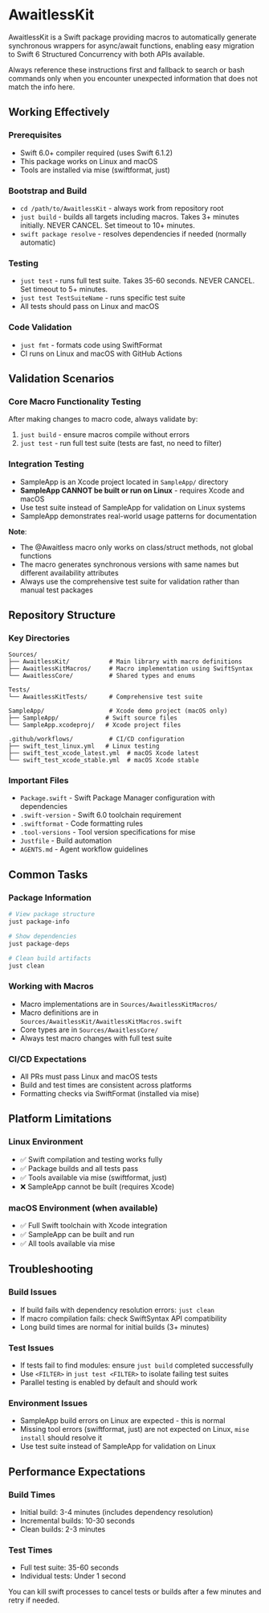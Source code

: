 # AwaitlessKit

AwaitlessKit is a Swift package providing macros to automatically generate synchronous wrappers for async/await functions, enabling easy migration to Swift 6 Structured Concurrency with both APIs available.

Always reference these instructions first and fallback to search or bash commands only when you encounter unexpected information that does not match the info here.

## Working Effectively

### Prerequisites

- Swift 6.0+ compiler required (uses Swift 6.1.2)
- This package works on Linux and macOS
- Tools are installed via mise (swiftformat, just)

### Bootstrap and Build

- `cd /path/to/AwaitlessKit` - always work from repository root
- `just build` - builds all targets including macros. Takes 3+ minutes initially. NEVER CANCEL. Set timeout to 10+ minutes.
- `swift package resolve` - resolves dependencies if needed (normally automatic)

### Testing

- `just test` - runs full test suite. Takes 35-60 seconds. NEVER CANCEL. Set timeout to 5+ minutes.
- `just test TestSuiteName` - runs specific test suite
- All tests should pass on Linux and macOS

### Code Validation

- `just fmt` - formats code using SwiftFormat
- CI runs on Linux and macOS with GitHub Actions

## Validation Scenarios

### Core Macro Functionality Testing

After making changes to macro code, always validate by:

1. `just build` - ensure macros compile without errors
2. `just test` - run full test suite (tests are fast, no need to filter)

### Integration Testing

- SampleApp is an Xcode project located in `SampleApp/` directory
- **SampleApp CANNOT be built or run on Linux** - requires Xcode and macOS
- Use test suite instead of SampleApp for validation on Linux systems
- SampleApp demonstrates real-world usage patterns for documentation

**Note**:

- The @Awaitless macro only works on class/struct methods, not global functions
- The macro generates synchronous versions with same names but different availability attributes
- Always use the comprehensive test suite for validation rather than manual test packages

## Repository Structure

### Key Directories

```
Sources/
├── AwaitlessKit/           # Main library with macro definitions
├── AwaitlessKitMacros/     # Macro implementation using SwiftSyntax
└── AwaitlessCore/          # Shared types and enums

Tests/
└── AwaitlessKitTests/      # Comprehensive test suite

SampleApp/                  # Xcode demo project (macOS only)
├── SampleApp/             # Swift source files
└── SampleApp.xcodeproj/   # Xcode project files

.github/workflows/          # CI/CD configuration
├── swift_test_linux.yml   # Linux testing
├── swift_test_xcode_latest.yml  # macOS Xcode latest
└── swift_test_xcode_stable.yml  # macOS Xcode stable
```

### Important Files

- `Package.swift` - Swift Package Manager configuration with dependencies
- `.swift-version` - Swift 6.0 toolchain requirement
- `.swiftformat` - Code formatting rules
- `.tool-versions` - Tool version specifications for mise
- `Justfile` - Build automation
- `AGENTS.md` - Agent workflow guidelines

## Common Tasks

### Package Information

```bash
# View package structure
just package-info

# Show dependencies
just package-deps

# Clean build artifacts
just clean
```

### Working with Macros

- Macro implementations are in `Sources/AwaitlessKitMacros/`
- Macro definitions are in `Sources/AwaitlessKit/AwaitlessKitMacros.swift`
- Core types are in `Sources/AwaitlessCore/`
- Always test macro changes with full test suite

### CI/CD Expectations

- All PRs must pass Linux and macOS tests
- Build and test times are consistent across platforms
- Formatting checks via SwiftFormat (installed via mise)

## Platform Limitations

### Linux Environment

- ✅ Swift compilation and testing works fully
- ✅ Package builds and all tests pass
- ✅ Tools available via mise (swiftformat, just)
- ❌ SampleApp cannot be built (requires Xcode)

### macOS Environment (when available)

- ✅ Full Swift toolchain with Xcode integration
- ✅ SampleApp can be built and run
- ✅ All tools available via mise

## Troubleshooting

### Build Issues

- If build fails with dependency resolution errors: `just clean`
- If macro compilation fails: check SwiftSyntax API compatibility
- Long build times are normal for initial builds (3+ minutes)

### Test Issues

- If tests fail to find modules: ensure `just build` completed successfully
- Use `<FILTER>` in `just test <FILTER>` to isolate failing test suites
- Parallel testing is enabled by default and should work

### Environment Issues

- SampleApp build errors on Linux are expected - this is normal
- Missing tool errors (swiftformat, just) are not expected on Linux, `mise install` should resolve it
- Use test suite instead of SampleApp for validation on Linux

## Performance Expectations

### Build Times

- Initial build: 3-4 minutes (includes dependency resolution)
- Incremental builds: 10-30 seconds
- Clean builds: 2-3 minutes

### Test Times

- Full test suite: 35-60 seconds
- Individual tests: Under 1 second

You can kill swift processes to cancel tests or builds after a few minutes and retry if needed.
